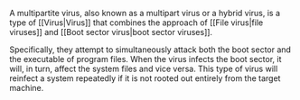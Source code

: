 A multipartite virus, also known as a multipart virus or a hybrid virus, is a type of [[Virus|Virus]] that combines the approach of [[File virus|file viruses]] and [[Boot sector virus|boot sector viruses]].

Specifically, they attempt to simultaneously attack both the boot sector and the executable of program files. When the virus infects the boot sector, it will, in turn, affect the system files and vice versa. This type of virus will reinfect a system repeatedly if it is not rooted out entirely from the target machine.